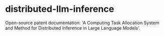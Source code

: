 # distributed-llm-inference
Open-source patent documentation: 'A Computing Task Allocation System and Method for Distributed Inference in Large Language Models'.

